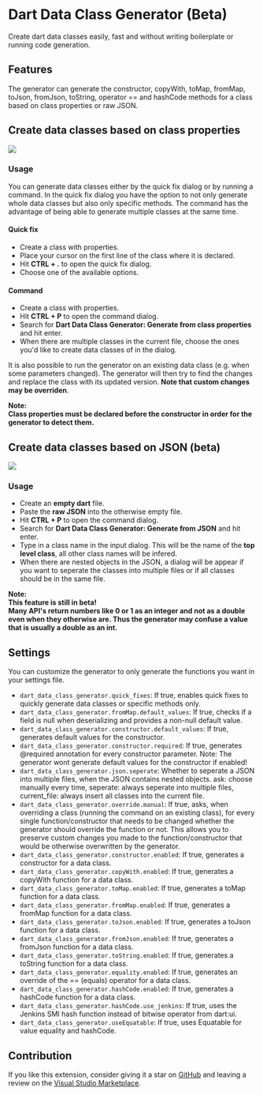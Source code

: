 # Dart Data Class Generator (Beta)

Create dart data classes easily, fast and without writing boilerplate or running code generation.  

## Features

The generator can generate the constructor, copyWith, toMap, fromMap, toJson, fromJson, toString, operator == and hashCode methods for a class based on class properties or raw JSON.

## Create data classes based on class properties

![](assets/gif_from_class.gif)

### **Usage**

You can generate data classes either by the quick fix dialog or by running a command. In the quick fix dialog you have the option to not only generate whole data classes but also only specific methods. The command has the advantage of being able to generate multiple classes at the same time.

#### **Quick fix**

- Create a class with properties.
- Place your cursor on the first line of the class where it is declared.
- Hit **CTRL + .** to open the quick fix dialog.
- Choose one of the available options.

#### **Command**

- Create a class with properties.
- Hit **CTRL + P** to open the command dialog.
- Search for **Dart Data Class Generator: Generate from class properties** and hit enter.
- When there are multiple classes in the current file, choose the ones you'd like to create data classes of in the dialog.

It is also possible to run the generator on an existing data class (e.g. when some parameters changed). The generator will then try 
to find the changes and replace the class with its updated version. **Note that custom changes may be overriden**.

**Note:**  
**Class properties must be declared before the constructor in order for the generator to detect them.**  

## Create data classes based on JSON (beta)

![](assets/gif_from_json.gif)

### **Usage**

- Create an **empty dart** file.
- Paste the **raw JSON** into the otherwise empty file.
- Hit **CTRL + P** to open the command dialog.
- Search for **Dart Data Class Generator: Generate from JSON** and hit enter.
- Type in a class name in the input dialog. This will be the name of the **top level class**, all other class names will be infered.
- When there are nested objects in the JSON, a dialog will be appear if you want to seperate the classes into multiple files or if all classes should be in the same file.

**Note:**  
**This feature is still in beta!**  
**Many API's return numbers like 0 or 1 as an integer and not as a double even when they otherwise are. Thus the generator may confuse a value that is usually a double as an int.**  

## Settings

You can customize the generator to only generate the functions you want in your settings file.

* `dart_data_class_generator.quick_fixes`: If true, enables quick fixes to quickly generate data classes or specific methods only.
* `dart_data_class_generator.fromMap.default_values`: If true, checks if a field is null when deserializing and provides a non-null default value.
* `dart_data_class_generator.constructor.default_values`: If true, generates default values for the constructor.
* `dart_data_class_generator.constructor.required`: If true, generates @required annotation for every constructor parameter. Note: The generator wont generate default values for the constructor if enabled!
* `dart_data_class_generator.json.seperate`: Whether to seperate a JSON into multiple files, when the JSON contains nested objects. ask: choose manually every time, seperate: always seperate into multiple files, current_file: always insert all classes into the current file.
* `dart_data_class_generator.override.manual`: If true, asks, when overriding a class (running the command on an existing class), for every single function/constructor that needs to be changed whether the generator should override the function or not. This allows you to preserve custom changes you made to the function/constructor that would be otherwise overwritten by the generator.
* `dart_data_class_generator.constructor.enabled`: If true, generates a constructor for a data class.
* `dart_data_class_generator.copyWith.enabled`: If true, generates a copyWith function for a data class.
* `dart_data_class_generator.toMap.enabled`: If true, generates a toMap function for a data class.
* `dart_data_class_generator.fromMap.enabled`: If true, generates a fromMap function for a data class.
* `dart_data_class_generator.toJson.enabled`: If true, generates a toJson function for a data class.
* `dart_data_class_generator.fromJson.enabled`: If true, generates a fromJson function for a data class.
* `dart_data_class_generator.toString.enabled`: If true, generates a toString function for a data class.
* `dart_data_class_generator.equality.enabled`: If true, generates an override of the == (equals) operator for a data class.
* `dart_data_class_generator.hashCode.enabled`: If true, generates a hashCode function for a data class.
* `dart_data_class_generator.hashCode.use_jenkins`: If true, uses the Jenkins SMI hash function instead of bitwise operator from dart:ui.
* `dart_data_class_generator.useEquatable`: If true, uses Equatable for value equality and hashCode.

## Contribution

If you like this extension, consider giving it a star on [GitHub](https://github.com/BendixMa/Dart-Data-Class-Generator) and leaving a review on the [Visual Studio Marketplace](https://marketplace.visualstudio.com/items?itemName=BendixMa.dart-data-class-generator).